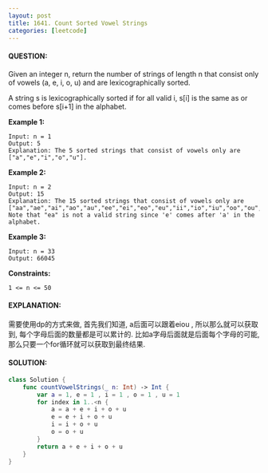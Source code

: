 ```yaml
---
layout: post
title: 1641. Count Sorted Vowel Strings
categories: [leetcode]
---
```

#### QUESTION:
Given an integer n, return the number of strings of length n that consist only of vowels (a, e, i, o, u) and are lexicographically sorted.

A string s is lexicographically sorted if for all valid i, s[i] is the same as or comes before s[i+1] in the alphabet.

 

__Example 1:__
```
Input: n = 1
Output: 5
Explanation: The 5 sorted strings that consist of vowels only are ["a","e","i","o","u"].
```
__Example 2:__
```
Input: n = 2
Output: 15
Explanation: The 15 sorted strings that consist of vowels only are
["aa","ae","ai","ao","au","ee","ei","eo","eu","ii","io","iu","oo","ou","uu"].
Note that "ea" is not a valid string since 'e' comes after 'a' in the alphabet.
```
__Example 3:__
```
Input: n = 33
Output: 66045
```
 

__Constraints:__
```
1 <= n <= 50
```
#### EXPLANATION:

需要使用dp的方式来做, 首先我们知道, a后面可以跟着eiou , 所以那么就可以获取到, 每个字母后面的数量都是可以累计的. 比如a字母后面就是后面每个字母的可能, 那么只要一个for循环就可以获取到最终结果.

#### SOLUTION:
```swift
class Solution {
    func countVowelStrings(_ n: Int) -> Int {
        var a = 1, e = 1 , i = 1 , o = 1 , u = 1
        for index in 1..<n {
            a = a + e + i + o + u
            e = e + i + o + u
            i = i + o + u
            o = o + u
        }
        return a + e + i + o + u
    }
}
```
